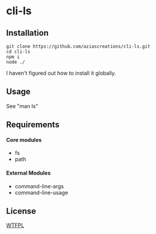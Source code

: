 # cli-ls

## Installation

```
git clone https://github.com/aziascreations/cli-ls.git
cd cli-ls
npm i
node ./
```
I haven't figured out how to install it globally.

## Usage

See "man ls"

## Requirements

#### Core modules
* fs
* path

#### External Modules
* command-line-args
* command-line-usage

## License
[WTFPL](http://www.wtfpl.net/)
